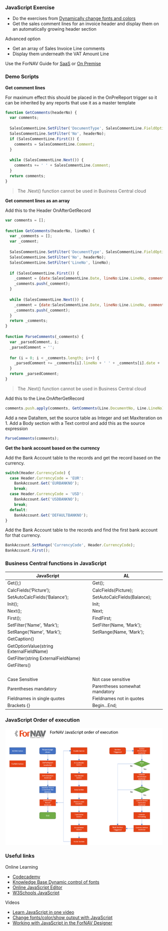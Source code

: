 ### JavaScript Exercise

* Do the exercises from [Dynamically change fonts and colors](/Exercises/DynamicChangeFonts.Exercise.md)
* Get the sales comment lines for an invoice header and display them on an automatically growing header section

Advanced option
* Get an array of Sales Invoice Line comments
* Display them underneath the VAT Amount Line

Use the ForNAV Guide for [SaaS]() or [On Premise]()

<!-- ToDO -> edit links -->

### Demo Scripts

**Get comment lines**

For maximum effect this should be placed in the OnPreReport trigger so it can be inherited by any reports that use it as a master template

```javascript
function GetComments(headerNo) {
  var comments;
  
  SalesCommentLine.SetFilter('DocumentType', SalesCommentLine.FieldOptions.DocumentType.PostedInvoice);
  SalesCommentLine.SetFilter('No', headerNo);
  if (SalesCommentLine.First()) {
    comments = SalesCommentLine.Comment;
  }
  
  while (SalesCommentLine.Next()) {
    comments += ' ' + SalesCommentLine.Comment;
  }
  return comments;
}
```
> The .Next() function cannot be used in Business Central cloud 

**Get comment lines as an array**

Add this to the Header OnAfterGetRecord
```javascript
var comments = [];

function GetComments(headerNo, lineNo) {
  var _comments = [];
  var _comment;
  
  SalesCommentLine.SetFilter('DocumentType', SalesCommentLine.FieldOptions.DocumentType.PostedInvoice);
  SalesCommentLine.SetFilter('No', headerNo);
  SalesCommentLine.SetFilter('LineNo', lineNo);

  if (SalesCommentLine.First()) {
    _comment = {date:SalesCommentLine.Date, lineNo:Line.LineNo, comment:SalesCommentLine.Comment};
    _comments.push(_comment);
  }
  
  while (SalesCommentLine.Next()) {
    _comment = {date:SalesCommentLine.Date, lineNo:Line.LineNo, comment:SalesCommentLine.Comment};
    _comments.push(_comment);
  }
  return _comments;
}

function ParseComments(_comments) {
  var _parsedComment, i;
  _parsedComment = '';

  for (i = 0; i < _comments.length; i++) {
    _parsedComment += _comments[i].lineNo + ' ' + _comments[i].date + ' ' + _comments[i].comment + '\n ';
  }
  return _parsedComment;
}
```
> The .Next() function cannot be used in Business Central cloud 

Add this to the Line.OnAfterGetRecord
```javascript
comments.push.apply(comments, GetComments(Line.DocumentNo, Line.LineNo));
```

Add a new DataItem, set the source table as Integer and set MaxIteration on 1. Add a Body section with a Text control and add this as the source expression

```javascript
ParseComments(comments);
```

**Get the bank account based on the currency**

Add the Bank Account table to the records and get the record based on the currency.
```javascript
switch(Header.CurrencyCode) {
  case Header.CurrencyCode = 'EUR':
    BankAccount.Get('EURBANKNO');
    break;
  case Header.CurrencyCode = 'USD':
    BankAccount.Get('USDBANKNO');
    break;
  default:
    BankAccount.Get('DEFAULTBANKNO');
}
```

Add the Bank Account table to the records and find the first bank account for that currency.
```javascript
BankAccount.SetRange('CurrencyCode', Header.CurrencyCode);
BankAccount.First();
```

### Business Central functions in JavaScript

|JavaScript                     |AL                             |
|-------------------------------|-------------------------------|
|Get();)                        |Get();                         |
|CalcFields(‘Picture’);         |CalcFields(Picture);           |
|SetAutoCalcFields(‘Balance’);  |SetAutoCalcFields(Balance);    |
|Init();                        |Init;                          |
|Next();                        |Next;                          |
|First();                       |FindFirst;                     |
|SetFilter(‘Name’, ‘Mark’);     |SetFilter(Name, ‘Mark’);       |
|SetRange(‘Name’, ‘Mark’);      |SetRange(Name, ‘Mark’);        |
|GetCaption()                   ||
|GetOptionValue(string ExternalFieldName)||
|GetFilter(string ExternalFieldName)||
|GetFilters()||
|<br>
|Case Sensitive                 |Not case sensitive             |
|Parentheses mandatory          |Parentheses somewhat mandatory |
|Fieldnames in single quotes	|Fieldnames not in quotes   	|
|Brackets {}                    |Begin...End;                   |

### JavaScript Order of execution
![JavaScript Order of execution](../_Media/ForNAV%20Order%20of%20execution.png)

### Useful links

Online Learning
* [Codecademy](https://www.codecademy.com/)
* [Knowledge Base Dynamic control of fonts](https://www.fornav.com/knowledge-base/dynamic-control-of-color-and-font-in-text-boxes/ )
* [Online JavaScript Editor](https://js.do/)
* [W3Schools JavaScript](https://www.w3schools.com/js/default.asp)

Videos
* [Learn JavaScript in one video](https://www.youtube.com/watch?v=fju9ii8YsGs)
* [Change fonts/color/show output with JavaScript](https://www.youtube.com/watch?v=T-GY6ObU82c&list=PLtpjnuA-F0c_XQ-y7kGZKAWCXeop7F7Wa&index=11)
* [Working with JavaScript in the ForNAV Designer](https://www.youtube.com/watch?v=4cwbxUq-tc8&t=0s&index=11&list=PLtpjnuA-F0c9bZf3emvhz86-S1uX0a0II)

